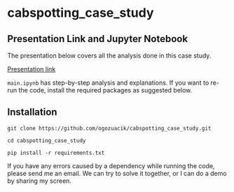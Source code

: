 # cabspotting_case_study

## Presentation Link and Jupyter Notebook

The presentation below covers all the analysis done in this case study.

[Presentation link](https://docs.google.com/presentation/d/1ucWZ_gNz0yxrNQjgntfNSsLhPYvXXTrQkToMVind-dY/edit?usp=sharing)

`main.ipynb` has step-by-step analysis and explanations. If you want to re-run the code, install the required packages as suggested below.

## Installation

`git clone https://github.com/ogozuacik/cabspotting_case_study.git`

`cd cabspotting_case_study`

`pip install -r requirements.txt`

If you have any errors caused by a dependency while running the code, please send me an email. We can try to solve it together, or I can do a demo by sharing my screen.

